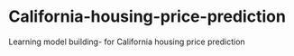 # California-housing-price-prediction
Learning model building-  for California housing price prediction
